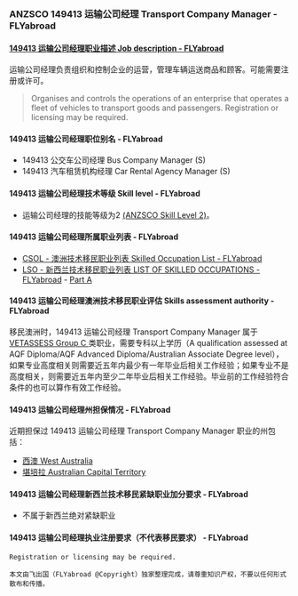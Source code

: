 ### ANZSCO 149413 运输公司经理 Transport Company Manager - FLYabroad ###

####  [149413 运输公司经理职业描述 Job description - FLYabroad](http://www.flyabroadvisa.com/anzsco/1494.html#149413)

运输公司经理负责组织和控制企业的运营，管理车辆运送商品和顾客。可能需要注册或许可。

> Organises and controls the operations of an enterprise that operates a fleet of vehicles to transport goods and passengers. Registration or licensing may be required.

#### 149413 运输公司经理职位别名 - FLYabroad
 
- 149413 公交车公司经理 Bus Company Manager (S)
- 149413 汽车租赁机构经理 Car Rental Agency Manager (S)

#### 149413 运输公司经理技术等级 Skill level - FLYabroad

- 运输公司经理的技能等级为2 [(ANZSCO Skill Level 2)](http://www.flyabroadvisa.com/anzsco/)。

#### 149413 运输公司经理所属职业列表 - FLYabroad

- [CSOL - 澳洲技术移民职业列表 Skilled Occupation List - FLYabroad](http://www.flyabroadvisa.com/sol/)
- [LSO - 新西兰技术移民职业列表 LIST OF SKILLED OCCUPATIONS - FLYabroad](http://nz.flyabroadvisa.com/lso/) - [Part A](parta)

#### 149413 运输公司经理澳洲技术移民职业评估 Skills assessment authority - FLYabroad

移民澳洲时，149413 运输公司经理 Transport Company Manager 属于 [VETASSESS Group C ](http://www.flyabroadvisa.com/ass/vetassess.html)类职业，需要专科以上学历（A qualification assessed at AQF Diploma/AQF Advanced Diploma/Australian Associate Degree level），如果专业高度相关则需要近五年内最少有一年毕业后相关工作经验；如果专业不是高度相关，则需要近五年内至少二年毕业后相关工作经验。毕业前的工作经验符合条件的也可以算作有效工作经验。

#### 149413 运输公司经理州担保情况 - FLYabroad

近期担保过 149413 运输公司经理 Transport Company Manager 职业的州包括：

- [西澳 West Australia](http://www.flyabroadvisa.com/zdb/wa.html)
- [堪培拉 Australian Capital Territory](http://www.flyabroadvisa.com/zdb/act.html)

#### 149413 运输公司经理新西兰技术移民紧缺职业加分要求 - FLYabroad

- 不属于新西兰绝对紧缺职业

#### 149413 运输公司经理执业注册要求（不代表移民要求） - FLYabroad

    Registration or licensing may be required.

`本文由飞出国（FLYabroad @Copyright）独家整理完成，请尊重知识产权，不要以任何形式散布和传播。`